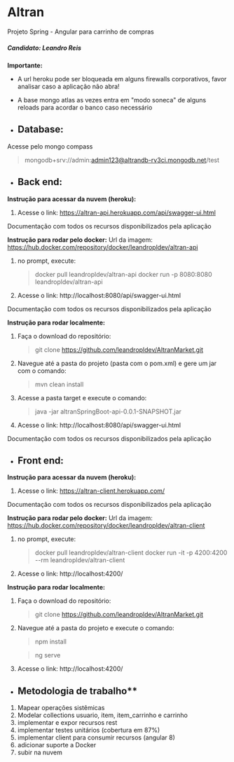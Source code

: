 # Altran
Projeto Spring - Angular para carrinho de compras
##### Candidato: Leandro Reis
**Importante:**
- A url heroku pode ser bloqueada em alguns firewalls corporativos, favor analisar caso a aplicação não abra!
- A base mongo atlas as vezes entra em "modo soneca" de alguns reloads para acordar o banco caso necessário

- ## Database:
Acesse pelo mongo compass
> mongodb+srv://admin:admin123@altrandb-rv3ci.mongodb.net/test

- ## Back end:
**Instrução para acessar da nuvem (heroku):**
1) Acesse o link: https://altran-api.herokuapp.com/api/swagger-ui.html

Documentação com todos os recursos disponibilizados pela aplicação

**Instrução para rodar pelo docker:**
Url da imagem: https://hub.docker.com/repository/docker/leandropldev/altran-api
1) no prompt, execute: 
	> docker pull leandropldev/altran-api
	> docker run -p 8080:8080 leandropldev/altran-api
	
2) Acesse o link: http://localhost:8080/api/swagger-ui.html

Documentação com todos os recursos disponibilizados pela aplicação

**Instrução para rodar localmente:**
1) Faça o download do repositório:
	> git clone https://github.com/leandropldev/AltranMarket.git
2) Navegue até a pasta do projeto (pasta com o pom.xml) e gere um jar com o comando:
	> mvn clean install
3) Acesse a pasta target e execute o comando:
	> java -jar altranSpringBoot-api-0.0.1-SNAPSHOT.jar
4) Acesse o link: http://localhost:8080/api/swagger-ui.html

Documentação com todos os recursos disponibilizados pela aplicação

- ## Front end:
**Instrução para acessar da nuvem (heroku):**
1) Acesse o link: https://altran-client.herokuapp.com/

Documentação com todos os recursos disponibilizados pela aplicação

**Instrução para rodar pelo docker:**
Url da imagem: https://hub.docker.com/repository/docker/leandropldev/altran-client
1) no prompt, execute: 
	> docker pull leandropldev/altran-client
	> docker run -it -p 4200:4200 --rm leandropldev/altran-client
	
2) Acesse o link: http://localhost:4200/

**Instrução para rodar localmente:**
1) Faça o download do repositório:
	> git clone https://github.com/leandropldev/AltranMarket.git
2) Navegue até a pasta do projeto e execute o comando:
	> npm install
	
	> ng serve
3) Acesse o link: http://localhost:4200/

- ## Metodologia de trabalho**
1) Mapear operações sistêmicas
2) Modelar collections usuario, item, item_carrinho e carrinho
3) implementar e expor recursos rest
4) implementar testes unitários (cobertura em 87%)
5) implementar client para consumir recursos (angular 8)
6) adicionar suporte a Docker
7) subir na nuvem
